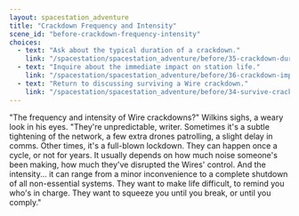 ```yaml
---
layout: spacestation_adventure
title: "Crackdown Frequency and Intensity"
scene_id: "before-crackdown-frequency-intensity"
choices:
  - text: "Ask about the typical duration of a crackdown."
    link: "/spacestation/spacestation_adventure/before/35-crackdown-duration"
  - text: "Inquire about the immediate impact on station life."
    link: "/spacestation/spacestation_adventure/before/36-crackdown-impact"
  - text: "Return to discussing surviving a Wire crackdown."
    link: "/spacestation/spacestation_adventure/before/34-survive-crackdown"
---
```


"The frequency and intensity of Wire crackdowns?" Wilkins sighs, a weary look in his eyes. "They're unpredictable, writer. Sometimes it's a subtle tightening of the network, a few extra drones patrolling, a slight delay in comms. Other times, it's a full-blown lockdown. They can happen once a cycle, or not for years. It usually depends on how much noise someone's been making, how much they've disrupted the Wires' control. And the intensity... it can range from a minor inconvenience to a complete shutdown of all non-essential systems. They want to make life difficult, to remind you who's in charge. They want to squeeze you until you break, or until you comply."
